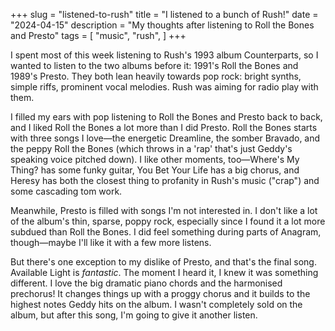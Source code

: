 +++
slug = "listened-to-rush"
title = "I listened to a bunch of Rush!"
date = "2024-04-15"
description = "My thoughts after listening to Roll the Bones and Presto"
tags = [
    "music",
    "rush",
]
+++

I spent most of this week listening to Rush's 1993 album Counterparts, so I wanted to listen to the two albums before it: 1991's Roll the Bones and 1989's Presto. They both lean heavily towards pop rock: bright synths, simple riffs, prominent vocal melodies. Rush was aiming for radio play with them.

I filled my ears with pop listening to Roll the Bones and Presto back to back, and I liked Roll the Bones a lot more than I did Presto. Roll the Bones starts with three songs I love—the energetic Dreamline, the somber Bravado, and the peppy Roll the Bones (which throws in a 'rap' that's just Geddy's speaking voice pitched down). I like other moments, too—Where's My Thing? has some funky guitar, You Bet Your Life has a big chorus, and Heresy has both the closest thing to profanity in Rush's music ("crap") and some cascading tom work.

Meanwhile, Presto is filled with songs I'm not interested in. I don't like a lot of the album's thin, sparse, poppy rock, especially since I found it a lot more subdued than Roll the Bones. I did feel something during parts of Anagram, though—maybe I'll like it with a few more listens.

But there's one exception to my dislike of Presto, and that's the final song. Available Light is *fantastic*. The moment I heard it, I knew it was something different. I love the big dramatic piano chords and the harmonised prechorus! It changes things up with a proggy chorus and it builds to the highest notes Geddy hits on the album. I wasn't completely sold on the album, but after this song, I'm going to give it another listen.

